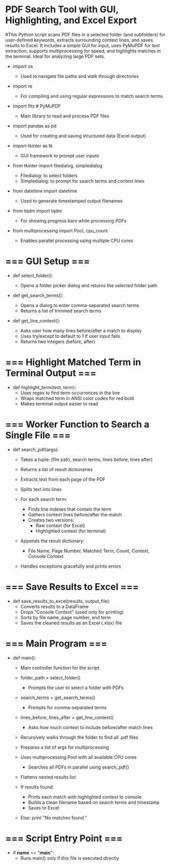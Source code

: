 # PDF Search Tool with GUI, Highlighting, and Excel Export

#This Python script scans PDF files in a selected folder (and subfolders) for user-defined keywords, extracts surrounding context lines, and saves results to Excel. It includes a simple GUI for input, uses PyMuPDF for text extraction, supports multiprocessing for speed, and highlights matches in the terminal. Ideal for analyzing large PDF sets.

* import os
  - Used to navigate file paths and walk through directories

* import re
  - For compiling and using regular expressions to match search terms

* import fitz  # PyMuPDF
  - Main library to read and process PDF files

* import pandas as pd
  - Used for creating and saving structured data (Excel output)

* import tkinter as tk
  - GUI framework to prompt user inputs

* from tkinter import filedialog, simpledialog
  - Filedialog: to select folders
  - Simpledialog: to prompt for search terms and context lines

* from datetime import datetime
  - Used to generate timestamped output filenames

* from tqdm import tqdm
  - For showing progress bars while processing PDFs

* from multiprocessing import Pool, cpu_count
  - Enables parallel processing using multiple CPU cores

# === GUI Setup ===

* def select_folder():
  - Opens a folder picker dialog and returns the selected folder path

* def get_search_terms():
  - Opens a dialog to enter comma-separated search terms
  - Returns a list of trimmed search terms

* def get_line_context():
  - Asks user how many lines before/after a match to display
  - Uses try/except to default to 1 if user input fails
  - Returns two integers (before, after)

# === Highlight Matched Term in Terminal Output ===

* def highlight_term(text, term):
  - Uses regex to find term occurrences in the line
  - Wraps matched term in ANSI color codes for red bold
  - Makes terminal output easier to read

# === Worker Function to Search a Single File ===

* def search_pdf(args):
  - Takes a tuple: (file path, search terms, lines before, lines after)
  - Returns a list of result dictionaries

  - Extracts text from each page of the PDF
  - Splits text into lines
  - For each search term:
    - Finds line indexes that contain the term
    - Gathers context lines before/after the match
    - Creates two versions:
      - Raw context (for Excel)
      - Highlighted context (for terminal)

  - Appends the result dictionary:
    - File Name, Page Number, Matched Term, Count, Context, Console Context

  - Handles exceptions gracefully and prints errors

# === Save Results to Excel ===

* def save_results_to_excel(results, output_file):
  - Converts results to a DataFrame
  - Drops "Console Context" (used only for printing)
  - Sorts by file name, page number, and term
  - Saves the cleaned results as an Excel (.xlsx) file

# === Main Program ===

* def main():
  - Main controller function for the script

  - folder_path = select_folder()
    - Prompts the user to select a folder with PDFs

  - search_terms = get_search_terms()
    - Prompts for comma-separated terms

  - lines_before, lines_after = get_line_context()
    - Asks how much context to include before/after match lines

  - Recursively walks through the folder to find all .pdf files

  - Prepares a list of args for multiprocessing

  - Uses multiprocessing.Pool with all available CPU cores
    - Searches all PDFs in parallel using search_pdf()

  - Flattens nested results list

  - If results found:
    - Prints each match with highlighted context to console
    - Builds a clean filename based on search terms and timestamp
    - Saves to Excel

  - Else: print "No matches found."

# === Script Entry Point ===

* if __name__ == "__main__":
  - Runs main() only if this file is executed directly

